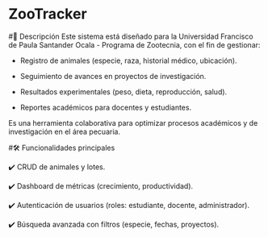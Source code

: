 # ZooTracker

#📖 Descripción
Este sistema está diseñado para la Universidad Francisco de Paula Santander Ocala - Programa de Zootecnia, con el fin de gestionar:

- Registro de animales (especie, raza, historial médico, ubicación).

- Seguimiento de avances en proyectos de investigación.

- Resultados experimentales (peso, dieta, reproducción, salud).

- Reportes académicos para docentes y estudiantes.

Es una herramienta colaborativa para optimizar procesos académicos y de investigación en el área pecuaria.

#🛠️ Funcionalidades principales

✔️ CRUD de animales y lotes.

✔️ Dashboard de métricas (crecimiento, productividad).

✔️ Autenticación de usuarios (roles: estudiante, docente, administrador).

✔️ Búsqueda avanzada con filtros (especie, fechas, proyectos).
